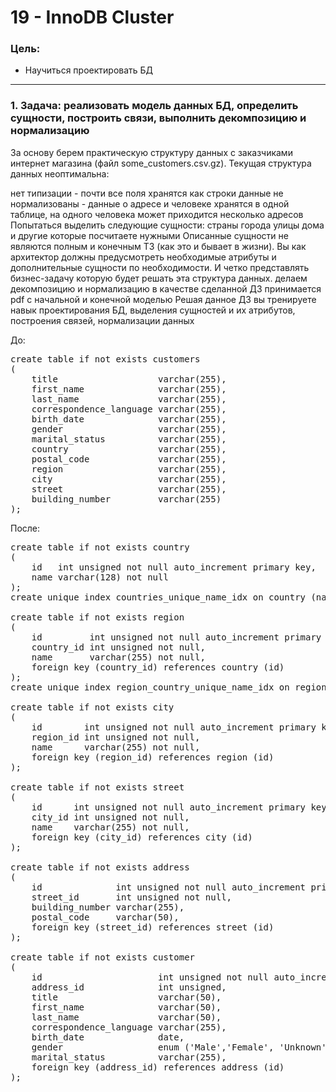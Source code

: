 # 19 - InnoDB Cluster

### Цель:

- Научиться проектировать БД

***

### 1. Задача: реализовать модель данных БД, определить сущности, построить связи, выполнить декомпозицию и нормализацию

За основу берем практическую структуру данных с заказчиками интернет магазина (файл some_customers.csv.gz).
Текущая структура данных неоптимальна:

нет типизации - почти все поля хранятся как строки
данные не нормализованы - данные о адресе и человеке хранятся в одной таблице, на одного человека может приходится
несколько адресов
Попытаться выделить следующие сущности:
страны
города
улицы
дома
и другие которые посчитаете нужными
Описанные сущности не являются полным и конечным ТЗ (как это и бывает в жизни). Вы как архитектор должны предусмотреть
необходимые атрибуты и дополнительные сущности по необходимости. И четко представлять бизнес-задачу которую будет решать
эта структура данных.
делаем декомпозицию и нормализацию
в качестве сделанной ДЗ принимается pdf с начальной и конечной моделью
Решая данное ДЗ вы тренируете навык проектирования БД, выделения сущностей и их атрибутов, построения связей,
нормализации данных

До:

<pre>
create table if not exists customers
(
    title                   varchar(255),
    first_name              varchar(255),
    last_name               varchar(255),
    correspondence_language varchar(255),
    birth_date              varchar(255),
    gender                  varchar(255),
    marital_status          varchar(255),
    country                 varchar(255),
    postal_code             varchar(255),
    region                  varchar(255),
    city                    varchar(255),
    street                  varchar(255),
    building_number         varchar(255)
);
</pre>

После:

<pre>
create table if not exists country
(
    id   int unsigned not null auto_increment primary key,
    name varchar(128) not null
);
create unique index countries_unique_name_idx on country (name); -- Страны уникальны

create table if not exists region
(
    id         int unsigned not null auto_increment primary key,
    country_id int unsigned not null,
    name       varchar(255) not null,
    foreign key (country_id) references country (id)
);
create unique index region_country_unique_name_idx on region (country_id, name); -- Регионы одной страны уникальны

create table if not exists city
(
    id        int unsigned not null auto_increment primary key,
    region_id int unsigned not null,
    name      varchar(255) not null,
    foreign key (region_id) references region (id)
);

create table if not exists street
(
    id      int unsigned not null auto_increment primary key,
    city_id int unsigned not null,
    name    varchar(255) not null,
    foreign key (city_id) references city (id)
);

create table if not exists address
(
    id              int unsigned not null auto_increment primary key,
    street_id       int unsigned not null,
    building_number varchar(255),
    postal_code     varchar(50),
    foreign key (street_id) references street (id)
);

create table if not exists customer
(
    id                      int unsigned not null auto_increment primary key,
    address_id              int unsigned,
    title                   varchar(50),
    first_name              varchar(50),
    last_name               varchar(50),
    correspondence_language varchar(255),
    birth_date              date,
    gender                  enum ('Male','Female', 'Unknown'),
    marital_status          varchar(255),
    foreign key (address_id) references address (id)
);
</pre>